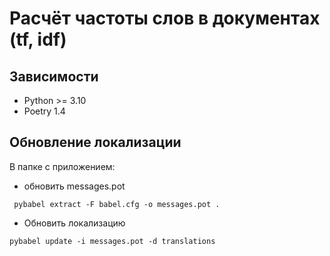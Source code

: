 # Расчёт частоты слов в документах (tf, idf) 

## Зависимости
* Python >= 3.10
* Poetry 1.4

## Обновление локализации

 В папке с приложением:
 * обновить messages.pot
```commandline
 pybabel extract -F babel.cfg -o messages.pot .
```
* Обновить локализацию
```commandline
pybabel update -i messages.pot -d translations
```